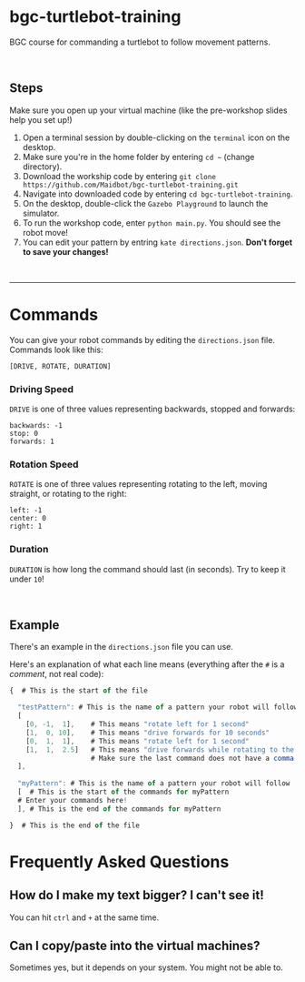 # bgc-turtlebot-training
BGC course for commanding a turtlebot to follow movement patterns.

<br />

## Steps
Make sure you open up your virtual machine (like the pre-workshop slides help you set up!)

1. Open a terminal session by double-clicking on the `terminal` icon on the desktop.
1. Make sure you're in the home folder by entering `cd ~` (change directory).
1. Download the workship code by entering `git clone https://github.com/Maidbot/bgc-turtlebot-training.git`
1. Navigate into downloaded code by entering `cd bgc-turtlebot-training`.
1. On the desktop, double-click the `Gazebo Playground` to launch the simulator.
1. To run the workshop code, enter `python main.py`. You should see the robot move!
1. You can edit your pattern by entring `kate directions.json`. **Don't forget to save your changes!**  
<br/>

-------------
# Commands
You can give your robot commands by editing the `directions.json` file. Commands look like this:

```
[DRIVE, ROTATE, DURATION]
```

### Driving Speed
`DRIVE` is one of three values representing backwards, stopped and forwards:

```
backwards: -1
stop: 0
forwards: 1
```

### Rotation Speed
`ROTATE` is one of three values representing rotating to the left, moving straight, or rotating to the right:
```
left: -1
center: 0
right: 1
```

### Duration
`DURATION` is how long the command should last (in seconds). Try to keep it under `10`!

<br/>

## Example 
There's an example in the `directions.json` file you can use. 

Here's an explanation of what each line means (everything after the `#` is a _comment_, not real code):

```js
{  # This is the start of the file

  "testPattern": # This is the name of a pattern your robot will follow
  [ 
    [0, -1,  1],    # This means "rotate left for 1 second"
    [1,  0, 10],    # This means "drive forwards for 10 seconds"
    [0,  1,  1],    # This means "rotate left for 1 second"
    [1,  1,  2.5]   # This means "drive forwards while rotating to the right for 2.5 seconds"
                    # Make sure the last command does not have a comma (",") at the end! 
  ], 
  
  "myPattern": # This is the name of a pattern your robot will follow
  [  # This is the start of the commands for myPattern
  # Enter your commands here!
  ], # This is the end of the commands for myPattern

}  # This is the end of the file
```

# Frequently Asked Questions

## How do I make my text bigger? I can't see it!
You can hit `ctrl` and `+` at the same time.

## Can I copy/paste into the virtual machines?
Sometimes yes, but it depends on your system. You might not be able to.
